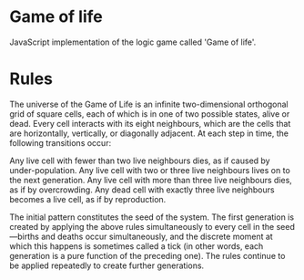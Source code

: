 Game of life
========================

JavaScript implementation of the logic game called 'Game of life'.

# Rules

The universe of the Game of Life is an infinite two-dimensional orthogonal grid of square cells, each of which is in one of two possible states, alive or dead. Every cell interacts with its eight neighbours, which are the cells that are horizontally, vertically, or diagonally adjacent. At each step in time, the following transitions occur:

Any live cell with fewer than two live neighbours dies, as if caused by under-population.
Any live cell with two or three live neighbours lives on to the next generation.
Any live cell with more than three live neighbours dies, as if by overcrowding.
Any dead cell with exactly three live neighbours becomes a live cell, as if by reproduction.

The initial pattern constitutes the seed of the system. The first generation is created by applying the above rules simultaneously to every cell in the seed—births and deaths occur simultaneously, and the discrete moment at which this happens is sometimes called a tick (in other words, each generation is a pure function of the preceding one). The rules continue to be applied repeatedly to create further generations.
